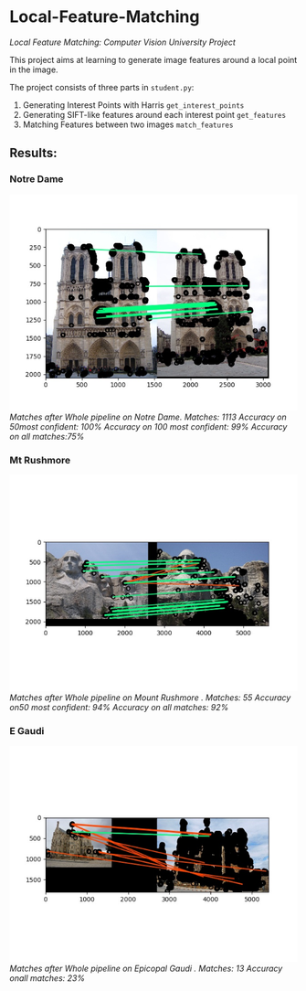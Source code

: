 # Local-Feature-Matching
*Local Feature Matching: Computer Vision University Project*

This project aims at learning to generate image features around a local point in the image. 

The project consists of three parts in `student.py`:

1. Generating Interest Points with Harris `get_interest_points`
2. Generating SIFT-like features around each interest point `get_features`
3. Matching Features between two images `match_features`

## Results:

### Notre Dame
![](images/notre_dame_matches.jpg
)<br /> 
*Matches after Whole pipeline on Notre Dame. Matches: 1113 Accuracy on 50most confident: 100% Accuracy on 100 most confident: 99% Accuracy on all matches:75%*

### Mt Rushmore
![](images/mt_rushmore_matches.jpg
)<br /> 
*Matches after Whole pipeline on Mount Rushmore . Matches: 55 Accuracy on50 most confident: 94% Accuracy on all matches: 92%*

### E Gaudi
![](images/e_gaudi_matches.jpg
)<br /> 
*Matches after Whole pipeline on Epicopal Gaudi . Matches: 13 Accuracy onall matches: 23%*


